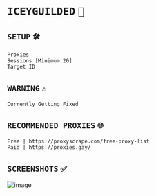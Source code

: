 # `ICEYGUILDED` `🧊`
## `SETUP` `🛠️`
```
Proxies
Sessions [Minimum 20]
Target ID
```
## `WARNING` `⚠️`
```
Currently Getting Fixed
```
## `RECOMMENDED PROXIES` `🌐`
```
Free | https://proxyscrape.com/free-proxy-list
Paid | https://proxies.gay/
```
## `SCREENSHOTS` `✅`
![image](https://user-images.githubusercontent.com/107319782/173641356-64e71ec9-5b27-42c8-83ed-9cf526a63eb0.png)
